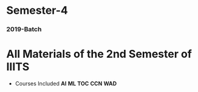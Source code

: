 # Semester-4
### 2019-Batch
# All Materials of the 2nd Semester of **IIITS**
* Courses Included
**AI**
**ML**
**TOC**
**CCN**
**WAD**
